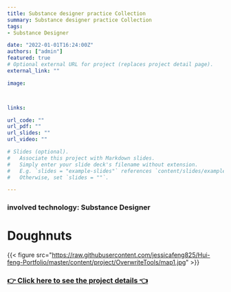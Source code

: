 ```yaml
---
title: Substance designer practice Collection
summary: Substance designer practice Collection
tags:
- Substance Designer

date: "2022-01-01T16:24:00Z"
authors: ["admin"]
featured: true
# Optional external URL for project (replaces project detail page).
external_link: ""

image:



links:

url_code: ""
url_pdf: ""
url_slides: ""
url_video: ""

# Slides (optional).
#   Associate this project with Markdown slides.
#   Simply enter your slide deck's filename without extension.
#   E.g. `slides = "example-slides"` references `content/slides/example-slides.md`.
#   Otherwise, set `slides = ""`.

---
```

### involved technology: Substance Designer


# Doughnuts


{{< figure src="https://raw.githubusercontent.com/jessicafeng825/Hui-feng-Portfolio/master/content/project/OverwriteTools/map1.jpg" >}}


### [👉 Click here to see the project details 👈](https://hui-feng-portfolio.netlify.app/project/sdpractice1/)


